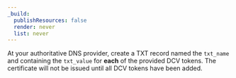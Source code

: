 ```yaml
---
_build:
  publishResources: false
  render: never
  list: never
---
```


At your authoritative DNS provider, create a TXT record named the `txt_name` and containing the `txt_value` for **each** of the provided DCV tokens. The certificate will not be issued until all DCV tokens have been added.